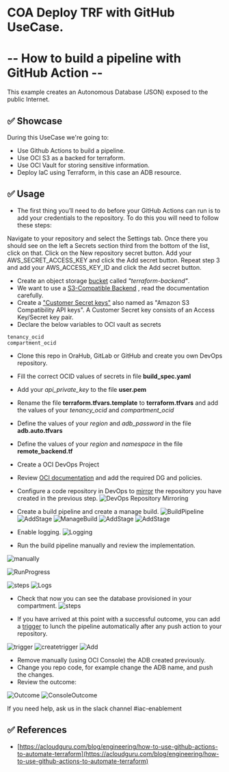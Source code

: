 # COA Deploy TRF with GitHub UseCase. 
# -- How to build a pipeline with GitHub Action  --

This example creates an Autonomous Database (JSON) exposed to the public Internet.

## ✅ Showcase

During this UseCase we're going to:

* Use Github Actions to build a pipeline.
* Use OCI S3 as a backed for terraform.
* Use OCI Vault for storing sensitive information.
* Deploy IaC using Terraform, in this case an ADB resource.

## ✅ Usage



* The first thing you’ll need to do before your GitHub Actions can run is to add your credentials to the repository. To do this you will need to follow these steps:

Navigate to your repository and select the Settings tab.
Once there you should see on the left a Secrets section third from the bottom of the list, click on that.
Click on the New repository secret button.
Add your AWS_SECRET_ACCESS_KEY and click the Add secret button.
Repeat step 3 and add your AWS_ACCESS_KEY_ID and click the Add secret button.


* Create an object storage [bucket](https://docs.oracle.com/en-us/iaas/Content/API/SDKDocs/terraformUsingObjectStore.htm) called *"terraform-backend"*.
* We want to use a [S3-Compatible Backend](https://docs.oracle.com/en-us/iaas/Content/API/SDKDocs/terraformUsingObjectStore.htm) , read the documentation carefully.
* Create a ["Customer Secret keys"](https://docs.oracle.com/en-us/iaas/Content/Identity/Tasks/managingcredentials.htm#To4) also named as "Amazon S3 Compatibility API keys". A Customer Secret key consists of an Access Key/Secret key pair. 
* Declare the below variables to OCI vault as secrets

````
tenancy_ocid
compartment_ocid
````

* Clone this repo in OraHub, GitLab or GitHub and create you own DevOps repository.
* Fill the correct OCID values of secrets in file **build_spec.yaml**
* Add your *api_private_key* to the file **user.pem**
* Rename the file **terraform.tfvars.template** to **terraform.tfvars** and add the values of your *tenancy_ocid* and *compartment_ocid*
* Define the values of your *region* and *adb_password* in the file **adb.auto.tfvars**
* Define the values of your *region* and *namespace* in the file **remote_backend.tf**
* Create a OCI DevOps Project
* Review [OCI documentation](https://docs.public.oneportal.content.oci.oraclecloud.com/en-us/iaas/Content/devops/using/devops_iampolicies.htm ) and add the required DG and policies. 

* Configure a code repository in DevOps to [mirror](https://docs.oracle.com/en-us/iaas/Content/devops/using/mirror_repo.htm ) the repository you have created in the previous step.
![DevOps Repository Mirroring](images/repository.png)

* Create a build pipeline and create a manage build.
![BuildPipeline](images/BuildPipeline.png)
![AddStage](images/AddStage.png)
![ManageBuild](images/ManagedBuild.png)
![AddStage](images/AddStage1.png)
![AddStage](images/PrimaryCode.png)

* Enable logging.
![Logging](images/Logging.png)

* Run the build pipeline manually and review the implementation.

![manually](images/manually.png)

![RunProgress](images/RunProgress.png)

![steps](images/steps.png)
![Logs](images/Logs.png)

* Check that now you can see the database provisioned in your compartment.
![steps](images/console.png)

* If you have arrived at this point with a successful outcome, you can add a [trigger](https://docs.oracle.com/en-us/iaas/Content/devops/using/trigger_build.htm#trigger_build) to lunch the pipeline automatically after any push action to your repository.

![trigger](images/trigger.png)
![createtrigger](images/createTrigger.png)
![Add](images/addaction.png)

* Remove manually (using OCI Console) the ADB created previously.
* Change you repo code, for example change the ADB name, and push the changes.
* Review the outcome:

![Outcome](images/Outcome.png)
![ConsoleOutcome](images/ConsoleOutcome.png)

If you need help, ask us in the slack channel #iac-enablement

## ✅ References
* [https://acloudguru.com/blog/engineering/how-to-use-github-actions-to-automate-terraform](https://acloudguru.com/blog/engineering/how-to-use-github-actions-to-automate-terraform)
